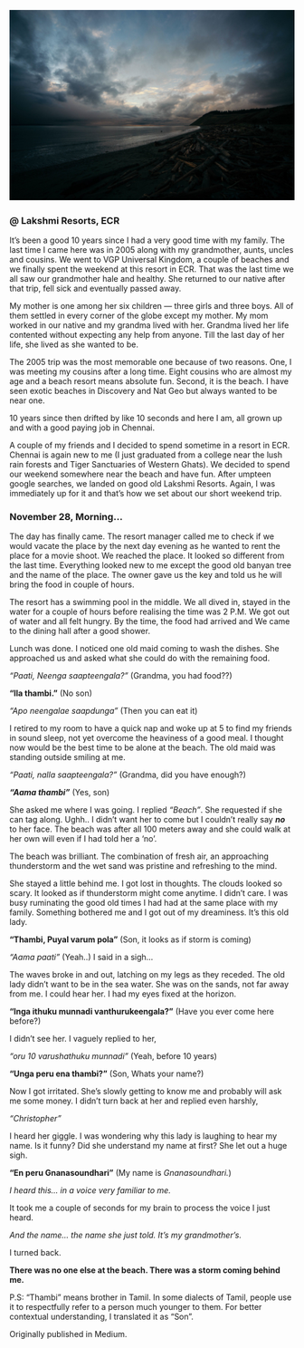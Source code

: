 ![alt sea_shore](../assets/images/sea_shore.jpeg)

### @ Lakshmi Resorts, ECR

It’s been a good 10 years since I had a very good time with my family. The last time I came here was in 2005 along with my grandmother, aunts, uncles and cousins. We went to VGP Universal Kingdom, a couple of beaches and we finally spent the weekend at this resort in ECR. That was the last time we all saw our grandmother hale and healthy. She returned to our native after that trip, fell sick and eventually passed away.

My mother is one among her six children — three girls and three boys. All of them settled in every corner of the globe except my mother. My mom worked in our native and my grandma lived with her. Grandma lived her life contented without expecting any help from anyone. Till the last day of her life, she lived as she wanted to be.

The 2005 trip was the most memorable one because of two reasons. One, I was meeting my cousins after a long time. Eight cousins who are almost my age and a beach resort means absolute fun. Second, it is the beach. I have seen exotic beaches in Discovery and Nat Geo but always wanted to be near one.

10 years since then drifted by like 10 seconds and here I am, all grown up and with a good paying job in Chennai.

A couple of my friends and I decided to spend sometime in a resort in ECR. Chennai is again new to me (I just graduated from a college near the lush rain forests and Tiger Sanctuaries of Western Ghats). We decided to spend our weekend somewhere near the beach and have fun. After umpteen google searches, we landed on good old Lakshmi Resorts. Again, I was immediately up for it and that’s how we set about our short weekend trip.

### November 28, Morning…

The day has finally came. The resort manager called me to check if we would vacate the place by the next day evening as he wanted to rent the place for a movie shoot. We reached the place. It looked so different from the last time. Everything looked new to me except the good old banyan tree and the name of the place. The owner gave us the key and told us he will bring the food in couple of hours.

The resort has a swimming pool in the middle. We all dived in, stayed in the water for a couple of hours before realising the time was 2 P.M. We got out of water and all felt hungry. By the time, the food had arrived and We came to the dining hall after a good shower.

Lunch was done. I noticed one old maid coming to wash the dishes. She approached us and asked what she could do with the remaining food.

*“Paati, Neenga saapteengala?”* (Grandma, you had food??)

**“Ila thambi.”** (No son)

*“Apo neengalae saapdunga”* (Then you can eat it)

I retired to my room to have a quick nap and woke up at 5 to find my friends in sound sleep, not yet overcome the heaviness of a good meal. I thought now would be the best time to be alone at the beach. The old maid was standing outside smiling at me.

*“Paati, nalla saapteengala?”* (Grandma, did you have enough?)

***“Aama thambi”*** (Yes, son)

She asked me where I was going. I replied *“Beach”*. She requested if she can tag along. Ughh.. I didn’t want her to come but I couldn’t really say ***no*** to her face. The beach was after all 100 meters away and she could walk at her own will even if I had told her a ‘no’.

The beach was brilliant. The combination of fresh air, an approaching thunderstorm and the wet sand was pristine and refreshing to the mind.

She stayed a little behind me. I got lost in thoughts. The clouds looked so scary. It looked as if thunderstorm might come anytime. I didn’t care. I was busy ruminating the good old times I had had at the same place with my family. Something bothered me and I got out of my dreaminess. It’s this old lady.

**“Thambi, Puyal varum pola”** (Son, it looks as if storm is coming)

*“Aama paati”* (Yeah..) I said in a sigh…

The waves broke in and out, latching on my legs as they receded. The old lady didn’t want to be in the sea water. She was on the sands, not far away from me. I could hear her. I had my eyes fixed at the horizon.

**“Inga ithuku munnadi vanthurukeengala?”** (Have you ever come here before?)

I didn’t see her. I vaguely replied to her,

*“oru 10 varushathuku munnadi”* (Yeah, before 10 years)

**“Unga peru ena thambi?”** (Son, Whats your name?)

Now I got irritated. She’s slowly getting to know me and probably will ask me some money. I didn’t turn back at her and replied even harshly,

*“Christopher”*

I heard her giggle. I was wondering why this lady is laughing to hear my name. Is it funny? Did she understand my name at first? She let out a huge sigh.

**“En peru Gnanasoundhari”** (My name is *Gnanasoundhari.*)

*I heard this… in a voice very familiar to me.*

It took me a couple of seconds for my brain to process the voice I just heard.

*And the name… the name she just told. It’s my grandmother’s.*

I turned back.

**There was no one else at the beach. There was a storm coming behind me.**

P.S: “Thambi” means brother in Tamil. In some dialects of Tamil, people use it to respectfully refer to a person much younger to them. For better contextual understanding, I translated it as “Son”.

Originally published in Medium.
